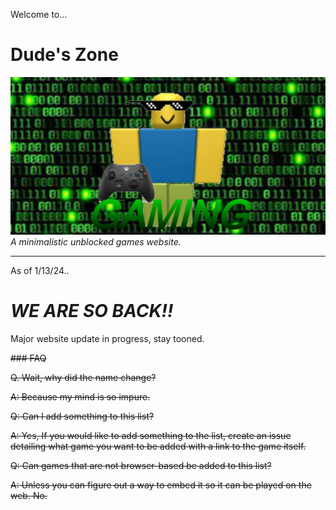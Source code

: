 Welcome to...
# Dude's Zone
![thumbnail](HubPictureV3.png)
_A minimalistic unblocked games website._
_________________
As of 1/13/24..

# *WE ARE SO BACK!!*

Major website update in progress, stay tooned.

~~### FAQ~~

~~Q. Wait, why did the name change?~~

~~A: Because my mind is so impure.~~

~~Q: Can I add something to this list?~~

~~A: Yes, If you would like to add something to the list, create an issue detailing what game you want to be added with a link to the game itself.~~

~~Q: Can games that are not browser-based be added to this list?~~

~~A: Unless you can figure out a way to embed it so it can be played on the web. No.~~


